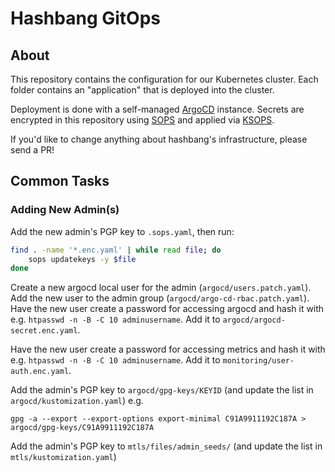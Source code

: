 # Hashbang GitOps

## About

This repository contains the configuration for our Kubernetes cluster.
Each folder contains an "application" that is deployed into the cluster.

Deployment is done with a self-managed [ArgoCD](https://argoproj.github.io/argo-cd/) instance.
Secrets are encrypted in this repository using [SOPS](https://github.com/mozilla/sops) and applied via [KSOPS](https://github.com/viaduct-ai/kustomize-sops).

If you'd like to change anything about hashbang's infrastructure, please send a PR!


## Common Tasks

### Adding New Admin(s)

Add the new admin's PGP key to `.sops.yaml`, then run:

```sh
find . -name '*.enc.yaml' | while read file; do
	sops updatekeys -y $file
done
```

Create a new argocd local user for the admin (`argocd/users.patch.yaml`).
Add the new user to the admin group (`argocd/argo-cd-rbac.patch.yaml`).
Have the new user create a password for accessing argocd and hash it with e.g. `htpasswd -n -B -C 10 adminusername`. Add it to `argocd/argocd-secret.enc.yaml`.

Have the new user create a password for accessing metrics and hash it with e.g. `htpasswd -n -B -C 10 adminusername`. Add it to `monitoring/user-auth.enc.yaml`.

Add the admin's PGP key to `argocd/gpg-keys/KEYID` (and update the list in `argocd/kustomization.yaml`) e.g.
```shell
gpg -a --export --export-options export-minimal C91A9911192C187A > argocd/gpg-keys/C91A9911192C187A
```

Add the admin's PGP key to `mtls/files/admin_seeds/` (and update the list in `mtls/kustomization.yaml`)
